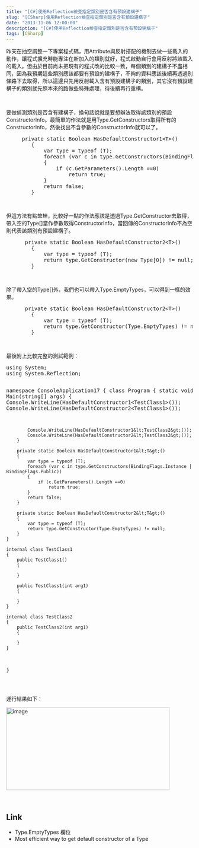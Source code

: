 ```yaml
---
title: "[C#]使用Reflection檢查指定類別是否含有預設建構子"
slug: "[CSharp]使用Reflection檢查指定類別是否含有預設建構子"
date: "2013-11-06 12:00:00"
description: "[C#]使用Reflection檢查指定類別是否含有預設建構子"
tags: [CSharp]
---
```


<p>昨天在抽空調整一下專案程式碼，用Attribute與反射搭配的機制去做一些載入的動作，讓程式擴充時能專注在新加入的類別就好，程式啟動自行會用反射將該載入的載入。但由於目前尚未把現有的程式改的比較一致，每個類別的建構子不盡相同，因為我預期這些類別應該都要有預設的建構子，不夠的資料應該後續再透過別條路下去取得，所以這邊只先用反射載入含有預設建構子的類別，其它沒有預設建構子的類別就先照本來的路做些特殊處理，待後續再行重構。</p>  <p> </p>  <p>要做偵測類別是否含有建構子，換句話說就是要想辦法取得該類別的預設ConstructorInfo。最簡單的作法就是用Type.GetConstructors取得所有的ConstructorInfo，然後找出不含參數的ConstructorInfo就可以了。</p>  <div style="padding-bottom: 0px; margin: 0px; padding-left: 0px; padding-right: 0px; display: inline; float: none; padding-top: 0px" id="scid:812469c5-0cb0-4c63-8c15-c81123a09de7:9f938aff-d24c-45bc-b818-9e398b2fbb06" class="wlWriterSmartContent"><pre name="code" class="c#">		private static Boolean HasDefaultConstructor1&lt;T&gt;()
		{
			var type = typeof (T);
			foreach (var c in type.GetConstructors(BindingFlags.Instance | BindingFlags.Public))
			{
				if (c.GetParameters().Length ==0)
					return true;
			}
			return false;
		}</pre></div>

<p> </p>

<p>但這方法有點笨矬，比較好一點的作法應該是透過Type.GetConstructor去取得，帶入空的Type[]當作參數取得ConstructorInfo，當回傳的ConstructorInfo不為空則代表該類別有預設建構子。</p>

<div style="padding-bottom: 0px; margin: 0px; padding-left: 0px; padding-right: 0px; display: inline; float: none; padding-top: 0px" id="scid:812469c5-0cb0-4c63-8c15-c81123a09de7:398cb36f-e63f-4466-b644-ccf1a1906f73" class="wlWriterSmartContent"><pre name="code" class="c#">		private static Boolean HasDefaultConstructor2&lt;T&gt;()
		{
			var type = typeof (T);
			return type.GetConstructor(new Type[0]) != null;
		}</pre></div>

<p> </p>

<p>除了帶入空的Type[]外，我們也可以帶入Type.EmptyTypes，可以得到一樣的效果。</p>

<div style="padding-bottom: 0px; margin: 0px; padding-left: 0px; padding-right: 0px; display: inline; float: none; padding-top: 0px" id="scid:812469c5-0cb0-4c63-8c15-c81123a09de7:9f242dd3-ddcf-4ee2-b29a-b7d5d1531a6b" class="wlWriterSmartContent"><pre name="code" class="c#">		private static Boolean HasDefaultConstructor2&lt;T&gt;()
		{
			var type = typeof (T);
			return type.GetConstructor(Type.EmptyTypes) != null;
		}</pre></div>

<p> </p>

<p>最後附上比較完整的測試範例：</p>

<div style="padding-bottom: 0px; margin: 0px; padding-left: 0px; padding-right: 0px; display: inline; float: none; padding-top: 0px" id="scid:812469c5-0cb0-4c63-8c15-c81123a09de7:73fcebe8-59ac-44ca-bc97-1666cd6d9f79" class="wlWriterSmartContent"><pre name="code" class="c#">using System;
using System.Reflection;

namespace ConsoleApplication17
{
	class Program
	{
		static void Main(string[] args)
		{
			Console.WriteLine(HasDefaultConstructor1&lt;TestClass1&gt;());
			Console.WriteLine(HasDefaultConstructor2&lt;TestClass1&gt;());

			Console.WriteLine(HasDefaultConstructor1&lt;TestClass2&gt;());
			Console.WriteLine(HasDefaultConstructor2&lt;TestClass2&gt;());
		}

		private static Boolean HasDefaultConstructor1&lt;T&gt;()
		{
			var type = typeof (T);
			foreach (var c in type.GetConstructors(BindingFlags.Instance | BindingFlags.Public))
			{
				if (c.GetParameters().Length ==0)
					return true;
			}
			return false;
		}

		private static Boolean HasDefaultConstructor2&lt;T&gt;()
		{
			var type = typeof (T);
			return type.GetConstructor(Type.EmptyTypes) != null;
		}
	}

	internal class TestClass1
	{
		public TestClass1()
		{
				
		}

		public TestClass1(int arg1)
		{
				
		}
	}

	internal class TestClass2
	{
		public TestClass2(int arg1)
		{
				
		}
	}
}</pre></div>

<p> </p>

<p>運行結果如下：</p>

<p><img style="border-bottom: 0px; border-left: 0px; border-top: 0px; border-right: 0px" border="0" alt="image" src="\images\posts8597596-7c07-4d7c-8880-a71a20dabf05\image_thumb.png" width="441" height="223" /> </p>

<p> </p>

<h2>Link</h2>

<ul>
  <li>Type.EmptyTypes 欄位</li>

  <li>Most efficient way to get default constructor of a Type</li>
</ul>
